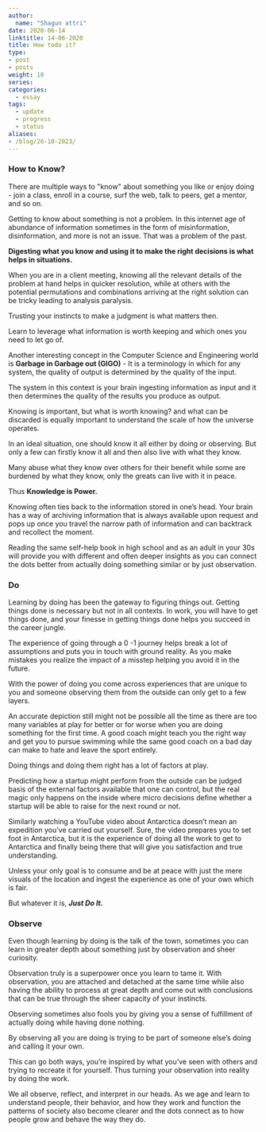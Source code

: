 ```yaml
---
author:
  name: "Shagun attri"
date: 2020-06-14
linktitle: 14-06-2020
title: How todo it?
type:
- post
- posts
weight: 10
series:
categories:
  - essay
tags:
  - update
  - progress
  - status
aliases:
- /blog/26-10-2023/
---
```

### How to Know?

There are multiple ways to "know" about something you like or enjoy doing - join a class, enroll in a course, surf the web, talk to peers, get a mentor, and so on.

Getting to know about something is not a problem. In this internet age of abundance of information sometimes in the form of misinformation, disinformation, and more is not an issue. That was a problem of the past.

**Digesting what you know and using it to make the right decisions is what helps in situations.**

When you are in a client meeting, knowing all the relevant details of the problem at hand helps in quicker resolution, while at others with the potential permutations and combinations arriving at the right solution can be tricky leading to analysis paralysis.

Trusting your instincts to make a judgment is what matters then.

Learn to leverage what information is worth keeping and which ones you need to let go of.

Another interesting concept in the Computer Science and Engineering world is **Garbage in Garbage out (GIGO)** - It is a terminology in which for any system, the quality of output is determined by the quality of the input.

The system in this context is your brain ingesting information as input and it then determines the quality of the results you produce as output.

Knowing is important, but what is worth knowing? and what can be discarded is equally important to understand the scale of how the 
universe operates.

In an ideal situation, one should know it all either by doing or observing. But only a few can firstly know it all and then also live with what they know. 

Many abuse what they know over others for their benefit while some are burdened by what they know, only the greats can live with it in peace.

Thus **Knowledge is Power.**

Knowing often ties back to the information stored in one’s head. Your brain has a way of archiving information that is always available upon request and pops up once you travel the narrow path of information and can backtrack and recollect the moment.

Reading the same self-help book in high school and as an adult in your 30s will provide you with different and often deeper insights as you can connect the dots better from actually doing something similar or by just observation.

### Do

Learning by doing has been the gateway to figuring things out.
Getting things done is necessary but not in all contexts. In work, you will have to get things done, and your finesse in getting things done helps you succeed in the career jungle.

The experience of going through a 0 -1 journey helps break a lot of assumptions and puts you in touch with ground reality. As you make mistakes you realize the impact of a misstep helping you avoid it in the future.

With the power of doing you come across experiences that are unique to you and someone observing them from the outside can only get to a few layers.

An accurate depiction still might not be possible all the time as there are too many variables at play for better or for worse when you are doing something for the first time. A good coach might teach you the right way and get you to pursue swimming while the same good coach on a bad day can make to hate and leave the sport entirely. 

Doing things and doing them right has a lot of factors at play.

Predicting how a startup might perform from the outside can be judged basis of the external factors available that one can control, but the real magic only happens on the inside where micro decisions define whether a startup will be able to raise for the next round or not.

Similarly watching a YouTube video about Antarctica doesn’t mean an 
expedition you’ve carried out yourself. Sure, the video prepares you to set foot in Antarctica, but it is the experience of doing all the work to get to Antarctica and finally being there that will give you satisfaction and true understanding.

Unless your only goal is to consume and be at peace with just the mere visuals of the location and ingest the experience as one of your own which is fair.

But whatever it is, ***Just Do It.***

### Observe

Even though learning by doing is the talk of the town, sometimes you can learn in greater depth about something just by observation and sheer curiosity.

Observation truly is a superpower once you learn to tame it. With observation, you are attached and detached at the same time while also having the ability to process at great depth and come out with conclusions that can be true through the sheer capacity of your instincts.

Observing sometimes also fools you by giving you a sense of fulfillment of actually doing while having done nothing.

By observing all you are doing is trying to be part of someone else’s doing and calling it your own. 

This can go both ways, you’re inspired by what you’ve seen with others and trying to recreate it for yourself. Thus turning your observation into reality by doing the work.

We all observe, reflect, and interpret in our heads. As we age and learn to understand people, their behavior, and how they work and function the patterns of society also become clearer and the dots connect as to how people grow and behave the way they do.